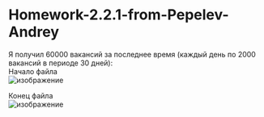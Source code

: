 # Homework-2.2.1-from-Pepelev-Andrey  
Я получил 60000 вакансий за последнее время (каждый день по 2000 вакансий в периоде 30 дней):  
Начало файла  
![изображение](https://user-images.githubusercontent.com/71896344/209672139-9f22a909-40d8-4d35-b825-618e8f57a12f.png)
  
Конец файла  
![изображение](https://user-images.githubusercontent.com/71896344/209672204-5730ef37-72c3-4a3f-a03c-b3bf232b6147.png)
